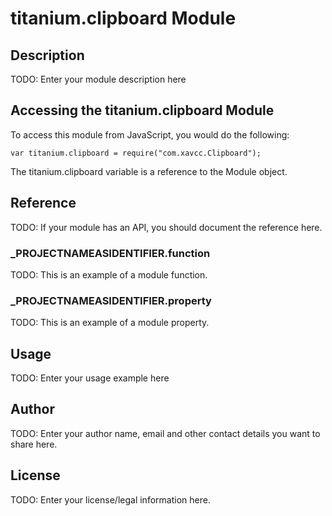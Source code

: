 # titanium.clipboard Module

## Description

TODO: Enter your module description here

## Accessing the titanium.clipboard Module

To access this module from JavaScript, you would do the following:

	var titanium.clipboard = require("com.xavcc.Clipboard");

The titanium.clipboard variable is a reference to the Module object.	

## Reference

TODO: If your module has an API, you should document
the reference here.

### ___PROJECTNAMEASIDENTIFIER__.function

TODO: This is an example of a module function.

### ___PROJECTNAMEASIDENTIFIER__.property

TODO: This is an example of a module property.

## Usage

TODO: Enter your usage example here

## Author

TODO: Enter your author name, email and other contact
details you want to share here. 

## License

TODO: Enter your license/legal information here.
